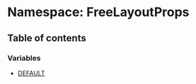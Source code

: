 # Namespace: FreeLayoutProps

## Table of contents

### Variables

* [DEFAULT](/en/auto-docs/free-layout-editor/variables/FreeLayoutProps.DEFAULT.md)
